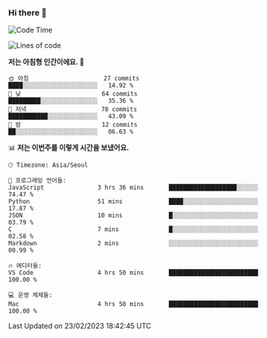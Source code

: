 ### Hi there 👋

<!--START_SECTION:waka-->
![Code Time](http://img.shields.io/badge/Code%20Time-83%20hrs%203%20mins-blue)

![Lines of code](https://img.shields.io/badge/%EC%A0%80%EB%8A%94%20%EC%97%AC%ED%83%9C%EA%B9%8C%EC%A7%80%20-86.0%20thousand%20%EC%A4%84%EC%9D%98%20%EC%BD%94%EB%93%9C%EB%A5%BC%20%EC%9E%91%EC%84%B1%ED%96%88%EC%96%B4%EC%9A%94.-blue)

**저는 아침형 인간이에요. 🐤** 

```text
🌞 아침                     27 commits          ████░░░░░░░░░░░░░░░░░░░░░   14.92 % 
🌆 낮　                     64 commits          █████████░░░░░░░░░░░░░░░░   35.36 % 
🌃 저녁                     78 commits          ███████████░░░░░░░░░░░░░░   43.09 % 
🌙 밤　                     12 commits          ██░░░░░░░░░░░░░░░░░░░░░░░   06.63 % 
```


📊 **저는 이번주를 이렇게 시간을 보냈어요.** 

```text
🕑︎ Timezone: Asia/Seoul

💬 프로그래밍 언어들: 
JavaScript               3 hrs 36 mins       ███████████████████░░░░░░   74.47 % 
Python                   51 mins             ████░░░░░░░░░░░░░░░░░░░░░   17.87 % 
JSON                     10 mins             █░░░░░░░░░░░░░░░░░░░░░░░░   03.79 % 
C                        7 mins              █░░░░░░░░░░░░░░░░░░░░░░░░   02.58 % 
Markdown                 2 mins              ░░░░░░░░░░░░░░░░░░░░░░░░░   00.99 % 

🔥 에디터들: 
VS Code                  4 hrs 50 mins       █████████████████████████   100.00 % 

💻 운영 체제들: 
Mac                      4 hrs 50 mins       █████████████████████████   100.00 % 
```


 Last Updated on 23/02/2023 18:42:45 UTC
<!--END_SECTION:waka-->
